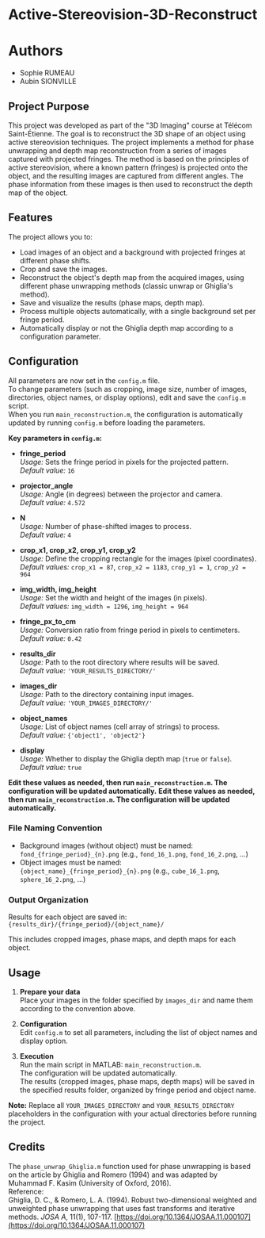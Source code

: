 # Active-Stereovision-3D-Reconstruct

# Authors
- Sophie RUMEAU
- Aubin SIONVILLE

## Project Purpose

This project was developed as part of the "3D Imaging" course at Télécom Saint-Étienne.
The goal is to reconstruct the 3D shape of an object using active stereovision techniques. The project implements a method for phase unwrapping and depth map reconstruction from a series of images captured with projected fringes.
The method is based on the principles of active stereovision, where a known pattern (fringes) is projected onto the object, and the resulting images are captured from different angles. The phase information from these images is then used to reconstruct the depth map of the object.

## Features

The project allows you to:
- Load images of an object and a background with projected fringes at different phase shifts.
- Crop and save the images.
- Reconstruct the object's depth map from the acquired images, using different phase unwrapping methods (classic unwrap or Ghiglia's method).
- Save and visualize the results (phase maps, depth map).
- Process multiple objects automatically, with a single background set per fringe period.
- Automatically display or not the Ghiglia depth map according to a configuration parameter.

## Configuration

All parameters are now set in the `config.m` file.  
To change parameters (such as cropping, image size, number of images, directories, object names, or display options), edit and save the `config.m` script.  
When you run `main_reconstruction.m`, the configuration is automatically updated by running `config.m` before loading the parameters.

**Key parameters in `config.m`:**

- **fringe_period**  
    *Usage:* Sets the fringe period in pixels for the projected pattern.  
    *Default value:* `16`

- **projector_angle**  
    *Usage:* Angle (in degrees) between the projector and camera.  
    *Default value:* `4.572`

- **N**  
    *Usage:* Number of phase-shifted images to process.  
    *Default value:* `4`

- **crop_x1, crop_x2, crop_y1, crop_y2**  
    *Usage:* Define the cropping rectangle for the images (pixel coordinates).  
    *Default values:* `crop_x1 = 87`, `crop_x2 = 1183`, `crop_y1 = 1`, `crop_y2 = 964`

- **img_width, img_height**  
    *Usage:* Set the width and height of the images (in pixels).  
    *Default values:* `img_width = 1296`, `img_height = 964`

- **fringe_px_to_cm**  
    *Usage:* Conversion ratio from fringe period in pixels to centimeters.  
    *Default value:* `0.42`

- **results_dir**  
    *Usage:* Path to the root directory where results will be saved.  
    *Default value:* `'YOUR_RESULTS_DIRECTORY/'`

- **images_dir**  
    *Usage:* Path to the directory containing input images.  
    *Default value:* `'YOUR_IMAGES_DIRECTORY/'`

- **object_names**  
    *Usage:* List of object names (cell array of strings) to process.  
    *Default value:* `{'object1', 'object2'}`

- **display**  
    *Usage:* Whether to display the Ghiglia depth map (`true` or `false`).  
    *Default value:* `true`

**Edit these values as needed, then run `main_reconstruction.m`. The configuration will be updated automatically.**
**Edit these values as needed, then run `main_reconstruction.m`. The configuration will be updated automatically.**

### File Naming Convention

- Background images (without object) must be named:  
  `fond_{fringe_period}_{n}.png` (e.g., `fond_16_1.png`, `fond_16_2.png`, ...)
- Object images must be named:  
  `{object_name}_{fringe_period}_{n}.png` (e.g., `cube_16_1.png`, `sphere_16_2.png`, ...)

### Output Organization

Results for each object are saved in:  
`{results_dir}/{fringe_period}/{object_name}/`

This includes cropped images, phase maps, and depth maps for each object.

## Usage

1. **Prepare your data**  
   Place your images in the folder specified by `images_dir` and name them according to the convention above.

2. **Configuration**  
   Edit `config.m` to set all parameters, including the list of object names and display option.

3. **Execution**  
   Run the main script in MATLAB: `main_reconstruction.m`.  
   The configuration will be updated automatically.  
   The results (cropped images, phase maps, depth maps) will be saved in the specified results folder, organized by fringe period and object name.

**Note:** Replace all `YOUR_IMAGES_DIRECTORY` and `YOUR_RESULTS_DIRECTORY` placeholders in the configuration with your actual directories before running the project.

## Credits

The `phase_unwrap_Ghiglia.m` function used for phase unwrapping is based on the article by Ghiglia and Romero (1994) and was adapted by Muhammad F. Kasim (University of Oxford, 2016).  
Reference:  
Ghiglia, D. C., & Romero, L. A. (1994). Robust two-dimensional weighted and unweighted phase unwrapping that uses fast transforms and iterative methods. *JOSA A*, 11(1), 107-117. [https://doi.org/10.1364/JOSAA.11.000107](https://doi.org/10.1364/JOSAA.11.000107)
